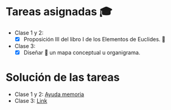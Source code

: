 # Tareas asignadas :mortar_board: #

* Clase 1 y 2:
  - [x] Proposición III del libro I de los Elementos de Euclides. :straight_ruler:
* Clase 3:
  - [x] Diseñar :art: un mapa conceptual u organigrama.

# Solución de las tareas #

* Clase 1 y 2: [Ayuda memoria](https://www.geogebra.org/m/XWuVsv5h#material/MkJzA2xK)
* Clase 3: [Link]()
